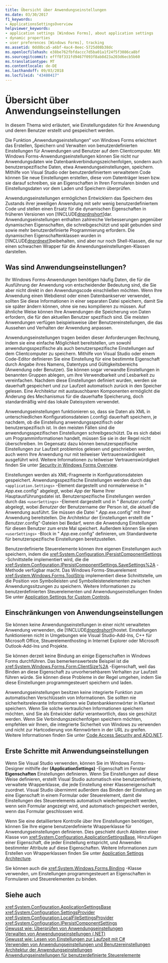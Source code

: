 ```yaml
---
title: Übersicht über Anwendungseinstellungen
ms.date: 03/30/2017
f1_keywords:
- ApplicationsSettingsOverview
helpviewer_keywords:
- application settings [Windows Forms], about application settings
- dynamic properties
- user preferences [Windows Forms], tracking
ms.assetid: 0dd8bca5-a6bf-4ac4-8eec-5725d08b38dc
ms.openlocfilehash: e38be762fbfdaccc7d5ba01a1f24f5f3086ca8bf
ms.sourcegitcommit: efff8f331fd9467f093f8ab8d23a203d6ecb5b60
ms.translationtype: MT
ms.contentlocale: de-DE
ms.lasthandoff: 09/03/2018
ms.locfileid: "43480417"
---
```

# <a name="application-settings-overview"></a>Übersicht über Anwendungseinstellungen
In diesem Thema wird erläutert, wie Einstellungsdaten für Ihre Anwendung und deren Benutzer erstellt und gespeichert werden.  
  
 Die Funktion „Anwendungseinstellungen“ von Windows Forms erleichtert das Erstellen, Speichern und Verwalten von benutzerdefinierten Einstellungen für Anwendungen und Benutzer auf dem Clientcomputer. Mit Windows Forms-Anwendungseinstellungen können Sie nicht nur Anwendungsdaten wie Datenbankverbindungszeichenfolgen, sondern auch benutzerspezifische Daten, etwa Anwendungseinstellungen, speichern. Mithilfe von Visual Studio oder benutzerdefiniertem verwaltetem Code können Sie neue Einstellungen erstellen, diese vom Datenträger lesen bzw. sie darauf schreiben, sie an Eigenschaften in Ihren Formularen binden und Einstellungsdaten vor dem Laden und Speichern überprüfen.  
  
 Anwendungseinstellungen ermöglichen Entwicklern das Speichern des Zustands ihrer jeweiligen Anwendung mit sehr wenig benutzerdefiniertem Code und stellen einen Ersatz für die dynamischen Eigenschaften in früheren Versionen von [!INCLUDE[dnprdnshort](../../../../includes/dnprdnshort-md.md)]dar. Anwendungseinstellungen enthalten zahlreiche Verbesserungen gegenüber dynamischen Eigenschaften, die schreibgeschützt und spät gebunden sind sowie mehr benutzerdefinierte Programmierung erfordern. Die dynamischen Eigenschaftenklassen wurden in [!INCLUDE[dnprdnext](../../../../includes/dnprdnext-md.md)]beibehalten, sind aber nur noch Shell-Klassen, die nur einen schwachen Wrapper für die Anwendungseinstellungen-Klassen darstellen.  
  
## <a name="what-are-application-settings"></a>Was sind Anwendungseinstellungen?  
 Ihr Windows Forms-Anwendungen benötigen häufig Daten, die für die Ausführung der Anwendung von entscheidender Bedeutung sind, die Sie aber nicht direkt in den Anwendungscode einschließen möchten. Wenn Ihre Anwendung einen Webdienst oder einen Datenbankserver verwendet, sollten Sie diese Informationen in einer separaten Datei speichern, damit Sie sie später ändern können, ohne sie neu kompilieren zu müssen. Auf ähnliche Weise können Ihre Anwendungen die Speicherung von Daten erfordern, die für den aktuellen Benutzer spezifisch sind. Die meisten Anwendungen verfügen beispielsweise über Benutzereinstellungen, die das Aussehen und Verhalten der Anwendung anpassen.  
  
 Anwendungseinstellungen tragen beiden dieser Anforderungen Rechnung, indem sie eine einfache Möglichkeit bereitstellen, um sowohl anwendungsspezifische als auch benutzerspezifische Einstellungen auf dem Clientcomputer zu speichern. Mithilfe von Visual Studio oder einem Code-Editor definieren Sie eine Einstellung für eine bestimmte Eigenschaft durch Angabe ihres Namens, Datentyps und Gültigkeitsbereichs (Anwendung oder Benutzer). Sie können sogar verwandte Einstellungen in benannten Gruppen ablegen, um ihre Verwendbarkeit und Lesbarkeit zu vereinfachen. Nachdem diese Einstellungen definiert wurden, werden sie dauerhaft gespeichert und zur Laufzeit automatisch zurück in den Speicher gelesen. Eine Architektur mit austauschbaren Komponenten ermöglicht die Änderung des Mechanismus für die dauerhafte Speicherung, doch standardmäßig wird das lokale Dateisystem verwendet.  
  
 Anwendungseinstellungen funktionieren so, dass sie Daten als XML in unterschiedlichen Konfigurationsdateien (.config) dauerhaft speichern, je nachdem, ob die Einstellung anwendungsspezifisch oder benutzerspezifisch ist. In den meisten Fällen sind die anwendungsspezifischen Einstellungen schreibgeschützt. Da es sich dabei um Programminformationen handelt, müssen Sie sie in der Regel nicht überschreiben. Im Gegensatz dazu können benutzerspezifische Einstellungen zur Laufzeit problemlos gelesen und geschrieben werden, auch wenn Ihre Anwendung nur mit teilweiser Vertrauenswürdigkeit ausgeführt wird. Weitere Informationen zu teilweiser Vertrauenswürdigkeit finden Sie unter [Security in Windows Forms Overview](../../../../docs/framework/winforms/security-in-windows-forms-overview.md).  
  
 Einstellungen werden als XML-Fragmente in Konfigurationsdateien gespeichert. Anwendungsspezifische Einstellungen werden durch das `<application.Settings>` -Element dargestellt und normalerweise in " *App*.exe.config" abgelegt, wobei *App* der Name Ihrer Hauptausführungsdatei ist. Benutzerspezifische Einstellungen werden durch das `<userSettings>` -Element dargestellt und in " *Benutzer*.config" abgelegt, wobei *Benutzer* der Benutzername der Person ist, die aktuell die Anwendung ausführt. Sie müssen die Datei " *App*.exe.config" mit Ihrer Anwendung bereitstellen. Die Architektur der Einstellungen erstellt die " *Benutzer*.config"-Dateien bei Bedarf, wenn die Anwendung Einstellungen für diesen Benutzer zum erste Mal speichert. Außerdem können Sie einen `<userSettings>` -Block in " *App*.exe.config" definieren, um Standardwerte für benutzerspezifische Einstellungen bereitzustellen.  
  
 Benutzerdefinierte Steuerelemente können ihre eigenen Einstellungen auch speichern, indem die <xref:System.Configuration.IPersistComponentSettings> -Schnittstelle implementiert wird, die die <xref:System.Configuration.IPersistComponentSettings.SaveSettings%2A> -Methode verfügbar macht. Das Windows Forms-Steuerelement <xref:System.Windows.Forms.ToolStrip> implementiert diese Schnittstelle, um die Position von Symbolleisten und Symbolleistenelementen zwischen Anwendungssitzungen zu speichern. Weitere Informationen zu benutzerdefinierten Steuerelementen und Anwendungseinstellungen finden Sie unter [Application Settings for Custom Controls](../../../../docs/framework/winforms/advanced/application-settings-for-custom-controls.md).  
  
## <a name="limitations-of-application-settings"></a>Einschränkungen von Anwendungseinstellungen  
 Sie können keine Anwendungseinstellungen in einer nicht verwalteten Anwendung verwenden, die [!INCLUDE[dnprdnshort](../../../../includes/dnprdnshort-md.md)]hostet. Einstellungen funktionieren nicht in Umgebungen wie Visual Studio-Add-Ins, C++ für Microsoft Office, Steuerelementhosting in Internet Explorer oder Microsoft Outlook-Add-Ins und Projekte.  
  
 Sie können derzeit keine Bindung an einige Eigenschaften in Windows Forms durchführen. Das bemerkenswerteste Beispiel ist die <xref:System.Windows.Forms.Form.ClientSize%2A> -Eigenschaft, weil das Binden an diese Eigenschaft zu unvorhersehbarem Verhalten zur Laufzeit führen würde. Sie können diese Probleme in der Regel umgehen, indem Sie diese Einstellungen programmgesteuert speichern und laden.  
  
 Anwendungseinstellungen besitzen keine integrierte Funktion zum automatischen Verschlüsseln von Informationen. Sie sollten nie sicherheitsrelevante Informationen wie Datenbankkennwörter in Klartext speichern. Wenn Sie solche vertraulichen Informationen speichern möchten, sind Sie als Entwickler dafür verantwortlich, dass sie geschützt werden. Wenn Sie Verbindungszeichenfolgen speichern möchten, empfehlen wir Ihnen, die integrierte Sicherheit von Windows zu verwenden und nicht zur Hartcodierung von Kennwörtern in der URL zu greifen. Weitere Informationen finden Sie unter [Code Access Security and ADO.NET](../../../../docs/framework/data/adonet/code-access-security.md).  
  
## <a name="getting-started-with-application-settings"></a>Erste Schritte mit Anwendungseinstellungen  
 Wenn Sie Visual Studio verwenden, können Sie im Windows Forms-Designer mithilfe der **(ApplicationSettings)** -Eigenschaft im Fenster **Eigenschaften** Einstellungen definieren. Wenn Sie Einstellungen auf diese Weise definieren, erstellt Visual Studio automatisch eine benutzerdefinierte, verwaltete Wrapperklasse, die jede Einstellung einer Klasseneigenschaft zuordnet. Visual Studio übernimmt außerdem das Binden der Einstellung an eine Eigenschaft in einem Formular oder Steuerelement, damit die Einstellungen des Steuerelements automatisch wiederhergestellt werden, wenn sein Formular angezeigt wird, und automatisch gespeichert werden, wenn das Formular geschlossen wird.  
  
 Wenn Sie eine detailliertere Kontrolle über Ihre Einstellungen benötigen, können Sie Ihre eigene benutzerdefinierte Wrapperklasse für Anwendungseinstellungen definieren. Dies geschieht durch Ableiten einer Klasse von <xref:System.Configuration.ApplicationSettingsBase>, Hinzufügen einer Eigenschaft, die jeder Einstellung entspricht, und Anwenden bestimmter Attribute auf diese Eigenschaften. Weitere Informationen zum Erstellen von Wrapperklassen finden Sie unter [Application Settings Architecture](../../../../docs/framework/winforms/advanced/application-settings-architecture.md).  
  
 Sie können auch die <xref:System.Windows.Forms.Binding> -Klasse verwenden, um Einstellungen programmgesteuert an Eigenschaften in Formularen und Steuerelementen zu binden.  
  
## <a name="see-also"></a>Siehe auch  
 <xref:System.Configuration.ApplicationSettingsBase>  
 <xref:System.Configuration.SettingsProvider>  
 <xref:System.Configuration.LocalFileSettingsProvider>  
 <xref:System.Configuration.IPersistComponentSettings>  
 [Gewusst wie: Überprüfen von Anwendungseinstellungen](../../../../docs/framework/winforms/advanced/how-to-validate-application-settings.md)  
 [Verwalten von Anwendungseinstellungen (.NET)](https://msdn.microsoft.com/library/35254321-ad14-47d9-b8c6-39ab3203c5d9)  
 [Gewusst wie: Lesen von Einstellungen zur Laufzeit mit C#](../../../../docs/framework/winforms/advanced/how-to-read-settings-at-run-time-with-csharp.md)  
 [Verwenden von Anwendungseinstellungen und Benutzereinstellungen](../../../../docs/framework/winforms/advanced/using-application-settings-and-user-settings.md)  
 [Architektur der Anwendungseinstellungen](../../../../docs/framework/winforms/advanced/application-settings-architecture.md)  
 [Anwendungseinstellungen für benutzerdefinierte Steuerelemente](../../../../docs/framework/winforms/advanced/application-settings-for-custom-controls.md)
